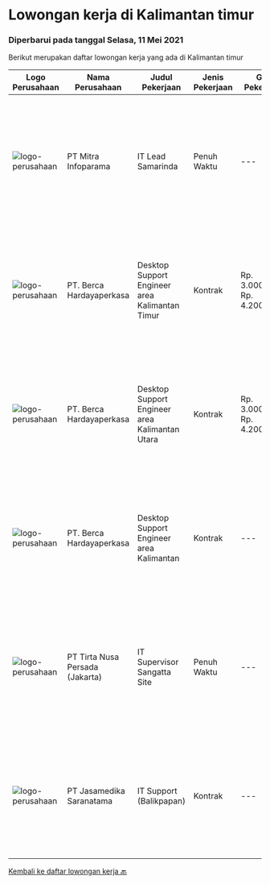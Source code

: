 
  # Lowongan kerja di Kalimantan timur

  ### Diperbarui pada tanggal Selasa, 11 Mei 2021

  Berikut merupakan daftar lowongan kerja yang ada di Kalimantan timur

  |Logo Perusahaan | Nama Perusahaan | Judul Pekerjaan | Jenis Pekerjaan | Gaji Pekerjaan | Lokasi | Deskripsi | Tanggal diunggah | Pranala |
  | -------------- | --------------- | --------------- | --------- | --------- | -------------- | ------- | ----------- | ----------- |
  |![logo-perusahaan](https://image-service-cdn.seek.com.au/e882991b048dd6ac4129f69176834f688f4a0d67/ee4dce1061f3f616224767ad58cb2fc751b8d2dc)|PT Mitra Infoparama|IT Lead Samarinda|Penuh Waktu|---|Samarinda|Pendidikan minimal S1 Teknik Informatika atau setara Memiliki pengalaman sebagai IT Leader minimal 1 tahun di perusahaan Jasa IT lebih diutamakan...|Sabtu, 08 Mei 2021|https://www.jobstreet.co.id/id/job/it-lead-samarinda-3519930?token=0~036afdb7-18e6-423c-bba0-9dba9c25588b&sectionRank=1&jobId=jobstreet-id-job-3519930|
|![logo-perusahaan](https://image-service-cdn.seek.com.au/0c900ac2b5b1a2cf9bee651ce5d069e68ff14c92/ee4dce1061f3f616224767ad58cb2fc751b8d2dc)|PT. Berca Hardayaperkasa|Desktop Support Engineer area Kalimantan Timur|Kontrak|Rp. 3.000.000-Rp. 4.200.000|Balikpapan|Delivery the implementation and provide PC, Printer, and Networking. Analyze and diagnose technical issues and give fast problem resolution Technical...|Selasa, 04 Mei 2021|https://www.jobstreet.co.id/id/job/desktop-support-engineer-area-kalimantan-timur-3523372?token=0~036afdb7-18e6-423c-bba0-9dba9c25588b&sectionRank=2&jobId=jobstreet-id-job-3523372|
|![logo-perusahaan](https://image-service-cdn.seek.com.au/0c900ac2b5b1a2cf9bee651ce5d069e68ff14c92/ee4dce1061f3f616224767ad58cb2fc751b8d2dc)|PT. Berca Hardayaperkasa|Desktop Support Engineer area Kalimantan Utara|Kontrak|Rp. 3.000.000-Rp. 4.200.000|Nunukan|Delivery the implementation and provide PC, Printer, and Networking. Analyze and diagnose technical issues and give fast problem resolution Technical...|Selasa, 04 Mei 2021|https://www.jobstreet.co.id/id/job/desktop-support-engineer-area-kalimantan-utara-3523379?token=0~036afdb7-18e6-423c-bba0-9dba9c25588b&sectionRank=3&jobId=jobstreet-id-job-3523379|
|![logo-perusahaan](https://image-service-cdn.seek.com.au/0c900ac2b5b1a2cf9bee651ce5d069e68ff14c92/ee4dce1061f3f616224767ad58cb2fc751b8d2dc)|PT. Berca Hardayaperkasa|Desktop Support Engineer area Kalimantan|Kontrak|---|Kalimantan Timur|Delivery the implementation and provide PC, Printer, and Networking. Analyze and diagnose technical issues and give fast problem resolution Technical...|Jumat, 30 April 2021|https://www.jobstreet.co.id/id/job/desktop-support-engineer-area-kalimantan-3520858?token=0~036afdb7-18e6-423c-bba0-9dba9c25588b&sectionRank=4&jobId=jobstreet-id-job-3520858|
|![logo-perusahaan](https://image-service-cdn.seek.com.au/507fcfded8b23e1f49bd53dd07a3447bfac65028/ee4dce1061f3f616224767ad58cb2fc751b8d2dc)|PT Tirta Nusa Persada (Jakarta)|IT Supervisor Sangatta Site|Penuh Waktu|---|Kutai Timur|KUALIFIKASI : Minimal memiliki latar belakang pendidikan S-1 Teknik Informatika Berusia maksimal 35 tahun Memiliki pengalaman minimal 3 tahun sampai...|Minggu, 25 April 2021|https://www.jobstreet.co.id/id/job/it-supervisor-sangatta-site-3509660?token=0~036afdb7-18e6-423c-bba0-9dba9c25588b&sectionRank=5&jobId=jobstreet-id-job-3509660|
|![logo-perusahaan](https://image-service-cdn.seek.com.au/734f8c057f6a5e8a9a19a02418d540024c020707/ee4dce1061f3f616224767ad58cb2fc751b8d2dc)|PT Jasamedika Saranatama|IT Support (Balikpapan)|Kontrak|---|Balikpapan|Deskripsi Pekerjaan: Merancang instalasi, konfigurasi, monitoring dan evaluasi infrastruktur IT (Software, Hardware dan jaringan) Meningkatkan...|Rabu, 14 April 2021|https://www.jobstreet.co.id/id/job/it-support-balikpapan-3507423?token=0~036afdb7-18e6-423c-bba0-9dba9c25588b&sectionRank=6&jobId=jobstreet-id-job-3507423|


  [Kembali ke daftar lowongan kerja 🔙](../README.md#daftar-lowongan-kerja)
  